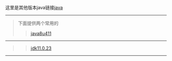 这里是其他版本java链接[java](https://helpx.adobe.com/coldfusion/kb/coldfusion-downloads.html#downloads3)  
***  
>下面提供两个常用的  
>>[java8u411](https://cfdownload.adobe.com/pub/adobe/coldfusion/java/java8/java8u411/jdk/jdk-8u411-windows-x64.exe)  
***  
>>[jdk11.0.23](https://cfdownload.adobe.com/pub/adobe/coldfusion/java/java11/java11023/jdk-11.0.23_windows-x64_bin.exe)  
***
